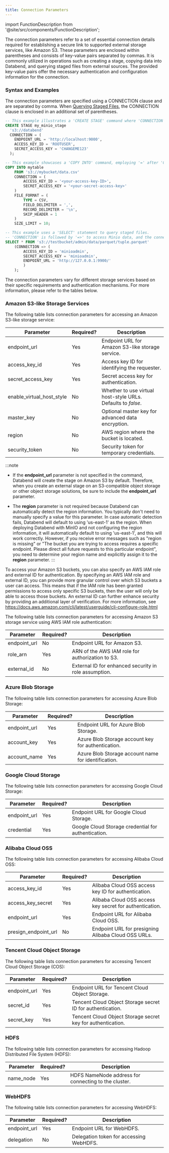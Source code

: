 ```yaml
---
title: Connection Parameters
---
```

import FunctionDescription from '@site/src/components/FunctionDescription';

<FunctionDescription description="Introduced or updated: v1.2.148"/>

The connection parameters refer to a set of essential connection details required for establishing a secure link to supported external storage services, like Amazon S3. These parameters are enclosed within parentheses and consists of key-value pairs separated by commas. It is commonly utilized in operations such as creating a stage, copying data into Databend, and querying staged files from external sources. The provided key-value pairs offer the necessary authentication and configuration information for the connection.

### Syntax and Examples

The connection parameters are specified using a CONNECTION clause and are separated by comma. When [Querying Staged Files](/guides/load-data/transform/querying-stage), the CONNECTION clause is enclosed in an additional set of parentheses.

```sql title='Examples:'
-- This example illustrates a 'CREATE STAGE' command where 'CONNECTION' is followed by '=', establishing a Minio stage with specific connection parameters.
CREATE STAGE my_minio_stage
  's3://databend'
  CONNECTION = (
    ENDPOINT_URL = 'http://localhost:9000',
    ACCESS_KEY_ID = 'ROOTUSER',
    SECRET_ACCESS_KEY = 'CHANGEME123'
  );

-- This example showcases a 'COPY INTO' command, employing '=' after 'CONNECTION' to copy data, while also specifying file format details.
COPY INTO mytable
    FROM 's3://mybucket/data.csv'
    CONNECTION = (
        ACCESS_KEY_ID = '<your-access-key-ID>',
        SECRET_ACCESS_KEY = '<your-secret-access-key>'
    )
    FILE_FORMAT = (
        TYPE = CSV,
        FIELD_DELIMITER = ',',
        RECORD_DELIMITER = '\n',
        SKIP_HEADER = 1
    )
    SIZE_LIMIT = 10;

-- This example uses a 'SELECT' statement to query staged files. 
-- 'CONNECTION' is followed by '=>' to access Minio data, and the connection clause is enclosed in an additional set of parentheses.
SELECT * FROM 's3://testbucket/admin/data/parquet/tuple.parquet' 
    (CONNECTION => (
        ACCESS_KEY_ID = 'minioadmin', 
        SECRET_ACCESS_KEY = 'minioadmin', 
        ENDPOINT_URL = 'http://127.0.0.1:9900/'
        )
    );
```

The connection parameters vary for different storage services based on their specific requirements and authentication mechanisms. For more information, please refer to the tables below.

### Amazon S3-like Storage Services

The following table lists connection parameters for accessing an Amazon S3-like storage service:

| Parameter                 	| Required? 	| Description                                                  	|
|---------------------------	|-----------	|--------------------------------------------------------------	|
| endpoint_url              	| Yes       	| Endpoint URL for Amazon S3-like storage service.             	|
| access_key_id             	| Yes       	| Access key ID for identifying the requester.                 	|
| secret_access_key         	| Yes       	| Secret access key for authentication.                        	|
| enable_virtual_host_style 	| No        	| Whether to use virtual host-style URLs. Defaults to *false*. 	|
| master_key                	| No        	| Optional master key for advanced data encryption.            	|
| region                    	| No        	| AWS region where the bucket is located.                      	|
| security_token            	| No        	| Security token for temporary credentials.                    	|

:::note
- If the **endpoint_url** parameter is not specified in the command, Databend will create the stage on Amazon S3 by default. Therefore, when you create an external stage on an S3-compatible object storage or other object storage solutions, be sure to include the **endpoint_url** parameter.

- The **region** parameter is not required because Databend can automatically detect the region information. You typically don't need to manually specify a value for this parameter. In case automatic detection fails, Databend will default to using 'us-east-1' as the region. When deploying Databend with MinIO and not configuring the region information, it will automatically default to using 'us-east-1', and this will work correctly. However, if you receive error messages such as "region is missing" or "The bucket you are trying to access requires a specific endpoint. Please direct all future requests to this particular endpoint", you need to determine your region name and explicitly assign it to the **region** parameter.
:::

To access your Amazon S3 buckets, you can also specify an AWS IAM role and external ID for authentication. By specifying an AWS IAM role and external ID, you can provide more granular control over which S3 buckets a user can access. This means that if the IAM role has been granted permissions to access only specific S3 buckets, then the user will only be able to access those buckets. An external ID can further enhance security by providing an additional layer of verification. For more information, see https://docs.aws.amazon.com/cli/latest/userguide/cli-configure-role.html

The following table lists connection parameters for accessing Amazon S3 storage service using AWS IAM role authentication:

| Parameter    	| Required? 	| Description                                           	|
|--------------	|-----------	|-------------------------------------------------------	|
| endpoint_url 	| No        	| Endpoint URL for Amazon S3.                           	|
| role_arn     	| Yes       	| ARN of the AWS IAM role for authorization to S3.      	|
| external_id  	| No        	| External ID for enhanced security in role assumption. 	|

### Azure Blob Storage

The following table lists connection parameters for accessing Azure Blob Storage:

| Parameter    	| Required? 	| Description                                         	|
|--------------	|-----------	|-----------------------------------------------------	|
| endpoint_url 	| Yes       	| Endpoint URL for Azure Blob Storage.                	|
| account_key  	| Yes       	| Azure Blob Storage account key for authentication.  	|
| account_name 	| Yes       	| Azure Blob Storage account name for identification. 	|

### Google Cloud Storage

The following table lists connection parameters for accessing Google Cloud Storage:

| Parameter    	| Required? 	| Description                                         	|
|--------------	|-----------	|-----------------------------------------------------	|
| endpoint_url 	| Yes       	| Endpoint URL for Google Cloud Storage.              	|
| credential   	| Yes       	| Google Cloud Storage credential for authentication. 	|

### Alibaba Cloud OSS

The following table lists connection parameters for accessing Alibaba Cloud OSS:

| Parameter            	| Required? 	| Description                                             	|
|----------------------	|-----------	|---------------------------------------------------------	|
| access_key_id        	| Yes       	| Alibaba Cloud OSS access key ID for authentication.     	|
| access_key_secret    	| Yes       	| Alibaba Cloud OSS access key secret for authentication. 	|
| endpoint_url         	| Yes       	| Endpoint URL for Alibaba Cloud OSS.                     	|
| presign_endpoint_url 	| No        	| Endpoint URL for presigning Alibaba Cloud OSS URLs.     	|

### Tencent Cloud Object Storage

The following table lists connection parameters for accessing Tencent Cloud Object Storage (COS):

| Parameter    	| Required? 	| Description                                                 	|
|--------------	|-----------	|-------------------------------------------------------------	|
| endpoint_url 	| Yes       	| Endpoint URL for Tencent Cloud Object Storage.              	|
| secret_id    	| Yes       	| Tencent Cloud Object Storage secret ID for authentication.  	|
| secret_key   	| Yes       	| Tencent Cloud Object Storage secret key for authentication. 	|

### HDFS

The following table lists connection parameters for accessing Hadoop Distributed File System (HDFS):

| Parameter 	| Required? 	| Description                                          	|
|-----------	|-----------	|------------------------------------------------------	|
| name_node 	| Yes       	| HDFS NameNode address for connecting to the cluster. 	|

### WebHDFS

The following table lists connection parameters for accessing WebHDFS:

| Parameter    	| Required? 	| Description                                       	|
|--------------	|-----------	|---------------------------------------------------	|
| endpoint_url 	| Yes       	| Endpoint URL for WebHDFS.                         	|
| delegation   	| No        	| Delegation token for accessing WebHDFS.           	|